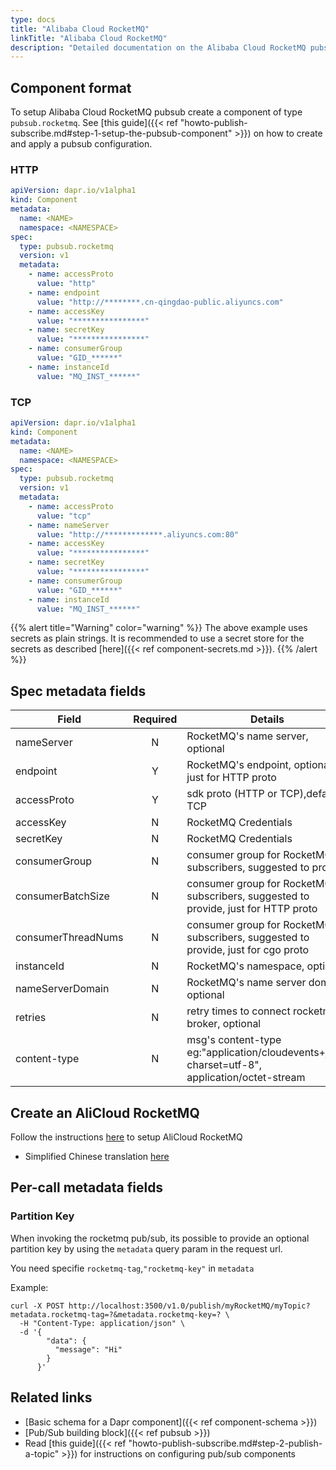 ```yaml
---
type: docs
title: "Alibaba Cloud RocketMQ"
linkTitle: "Alibaba Cloud RocketMQ"
description: "Detailed documentation on the Alibaba Cloud RocketMQ pubsub component"
---
```


## Component format
To setup Alibaba Cloud RocketMQ pubsub create a component of type `pubsub.rocketmq`. See [this guide]({{< ref "howto-publish-subscribe.md#step-1-setup-the-pubsub-component" >}}) on how to create and apply a pubsub configuration.

### HTTP
```yaml
apiVersion: dapr.io/v1alpha1
kind: Component
metadata:
  name: <NAME>
  namespace: <NAMESPACE>
spec:
  type: pubsub.rocketmq
  version: v1
  metadata:
    - name: accessProto
      value: "http"
    - name: endpoint
      value: "http://********.cn-qingdao-public.aliyuncs.com"
    - name: accessKey
      value: "****************"
    - name: secretKey
      value: "****************"
    - name: consumerGroup
      value: "GID_******"
    - name: instanceId
      value: "MQ_INST_******"
```

### TCP
```yaml
apiVersion: dapr.io/v1alpha1
kind: Component
metadata:
  name: <NAME>
  namespace: <NAMESPACE>
spec:
  type: pubsub.rocketmq
  version: v1
  metadata:
    - name: accessProto
      value: "tcp"
    - name: nameServer
      value: "http://*************.aliyuncs.com:80"
    - name: accessKey
      value: "****************"
    - name: secretKey
      value: "****************"
    - name: consumerGroup
      value: "GID_******"
    - name: instanceId
      value: "MQ_INST_******"
```

{{% alert title="Warning" color="warning" %}}
The above example uses secrets as plain strings. It is recommended to use a secret store for the secrets as described [here]({{< ref component-secrets.md >}}).
{{% /alert %}}

## Spec metadata fields
| Field              | Required | Details | Example |
|--------------------|:--------:|--------|---------|
| nameServer                | N        | RocketMQ's name server, optional| `"http://*************.aliyuncs.com:80"`
| endpoint                | Y        | RocketMQ's endpoint, optional, just for HTTP proto | `"http://********.cn-qingdao-public.aliyuncs.com"`
| accessProto                | Y        |sdk proto (HTTP or TCP),default TCP| `"tcp"`
| accessKey                | N        | RocketMQ Credentials| `"****************"`
| secretKey                | N        | RocketMQ Credentials | `"****************"`
| consumerGroup                | N        | consumer group for RocketMQ's subscribers, suggested to provide | `"GID_******"`
| consumerBatchSize                | N        | consumer group for RocketMQ's subscribers, suggested to provide, just for HTTP proto | `1024`
| consumerThreadNums                | N        |consumer group for RocketMQ's subscribers, suggested to provide, just for cgo proto | `20`
| instanceId                | N       | RocketMQ's namespace, optional | `"MQ_INST_******"`
| nameServerDomain                | N        |RocketMQ's name server domain, optional| `"mqrest.cn.aliyuncs.com"`
| retries                | N        | retry times to connect rocketmq's broker, optional | `0`
| content-type                | N        | msg's content-type eg:"application/cloudevents+json; charset=utf-8", application/octet-stream | `"text/plain"`

## Create an AliCloud RocketMQ
Follow the instructions [here](https://www.alibabacloud.com/help/doc-detail/200153.htm) to setup AliCloud RocketMQ
  - Simplified Chinese translation [here](https://help.aliyun.com/document_detail/200153.html)

## Per-call metadata fields

### Partition Key

When invoking the rocketmq pub/sub, its possible to provide an optional partition key by using the `metadata` query param in the request url.

You need specifie `rocketmq-tag`,`"rocketmq-key"` in `metadata`

Example:

```shell
curl -X POST http://localhost:3500/v1.0/publish/myRocketMQ/myTopic?metadata.rocketmq-tag=?&metadata.rocketmq-key=? \
  -H "Content-Type: application/json" \
  -d '{
        "data": {
          "message": "Hi"
        }
      }'
```

## Related links
- [Basic schema for a Dapr component]({{< ref component-schema >}})
- [Pub/Sub building block]({{< ref pubsub >}})
- Read [this guide]({{< ref "howto-publish-subscribe.md#step-2-publish-a-topic" >}}) for instructions on configuring pub/sub components
